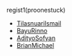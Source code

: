 regist1(proonestuck)

- [TilasnuariIsmail](https://github.com/TilasnuariIsmail)
- [BayuRinno](https://github.com/BayuRinno)
- [AdityoSofyan](https://github.com/AdityoSofyan)
- [BrianMichael](https://github.com/BrianMichael)
